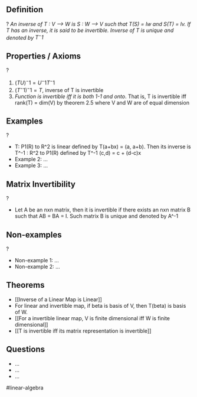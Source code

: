 
## Definition
?
*An inverse of T : V --> W is S : W --> V such that T(S) = Iw and S(T) = Iv. If T has an inverse, it is said to be invertible. Inverse of T is unique and denoted by $T^-1$*

## Properties / Axioms
?
1. $(TU)^-1=U^-1T^-1$
2. $(T^-1)^-1= T$, inverse of T is invertible
3. *Function is invertible iff it is both 1-1 and onto*. That is, T is invertible iff rank(T) = dim(V) by theorem 2.5 where V and W are of equal dimension
<!--SR:!2025-08-30,3,250-->

## Examples
?
- T: P1(R) to R^2 is linear defined by T(a+bx) = (a, a+b). Then its inverse is T^-1 : R^2 to P1(R) defined by T^-1 (c,d) = c + (d-c)x
‎ 
- Example 2: ...
‎ 
- Example 3: ...

## Matrix Invertibility
?
- Let A be an nxn matrix, then it is invertible if there exists an nxn matrix B such that AB = BA = I. Such matrix B is unique and denoted by A^-1
<!--SR:!2025-08-28,1,230-->

## Non-examples
?
- Non-example 1: ...
- Non-example 2: ...

## Theorems
- [[Inverse of a Linear Map is Linear]]
- For linear and invertible map, if beta is basis of V, then T(beta) is basis of W. 
- [[For a invertible linear map, V is finite dimensional iff W is finite dimensional]]
- [[T is invertible iff its matrix representation is invertible]]

## Questions
- ...
- ...
- ...



#linear-algebra